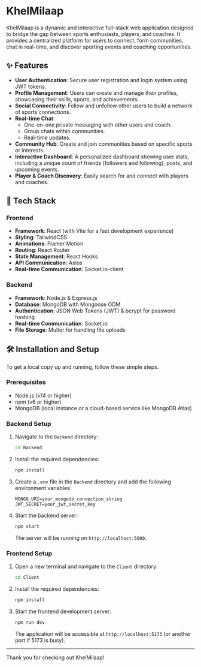 # KhelMilaap




KhelMilaap is a dynamic and interactive full-stack web application designed to bridge the gap between sports enthusiasts, players, and coaches. It provides a centralized platform for users to connect, form communities, chat in real-time, and discover sporting events and coaching opportunities.

## ✨ Features

-   **User Authentication**: Secure user registration and login system using JWT tokens.
-   **Profile Management**: Users can create and manage their profiles, showcasing their skills, sports, and achievements.
-   **Social Connectivity**: Follow and unfollow other users to build a network of sports connections.
-   **Real-time Chat**:
    -   One-on-one private messaging with other users and coach.
    -   Group chats within communities.
    -   Real-time updates.
-   **Community Hub**: Create and join communities based on specific sports or interests.
-   **Interactive Dashboard**: A personalized dashboard showing user stats, including a unique count of friends (followers and following), posts, and upcoming events.
-   **Player & Coach Discovery**: Easily search for and connect with players and coaches.

## 🚀 Tech Stack

### Frontend

-   **Framework**: React (with Vite for a fast development experience)
-   **Styling**: TailwindCSS
-   **Animations**: Framer Motion
-   **Routing**: React Router
-   **State Management**: React Hooks
-   **API Communication**: Axios
-   **Real-time Communication**: Socket.io-client

### Backend

-   **Framework**: Node.js & Express.js
-   **Database**: MongoDB with Mongoose ODM
-   **Authentication**: JSON Web Tokens (JWT) & bcrypt for password hashing
-   **Real-time Communication**: Socket.io
-   **File Storage**: Multer for handling file uploads

## 🛠️ Installation and Setup

To get a local copy up and running, follow these simple steps.

### Prerequisites

-   Node.js (v14 or higher)
-   npm (v6 or higher)
-   MongoDB (local instance or a cloud-based service like MongoDB Atlas)

### Backend Setup

1.  Navigate to the `Backend` directory:
    ```sh
    cd Backend
    ```
2.  Install the required dependencies:
    ```sh
    npm install
    ```
3.  Create a `.env` file in the `Backend` directory and add the following environment variables:
    ```
    MONGO_URI=your_mongodb_connection_string
    JWT_SECRET=your_jwt_secret_key
    ```
4.  Start the backend server:
    ```sh
    npm start
    ```
    The server will be running on `http://localhost:5000`.

### Frontend Setup

1.  Open a new terminal and navigate to the `Client` directory:
    ```sh
    cd Client
    ```
2.  Install the required dependencies:
    ```sh
    npm install
    ```
3.  Start the frontend development server:
    ```sh
    npm run dev
    ```
    The application will be accessible at `http://localhost:5173` (or another port if 5173 is busy).

---

Thank you for checking out KhelMilaap! 
